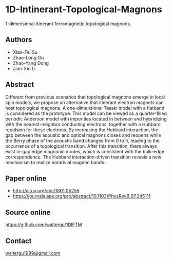 # 1D-Intinerant-Topological-Magnons
1-dimensional itinerant ferromagnetic topological magnons.

Authors
-------
* Xiao-Fei Su
* Zhao-Long Gu
* Zhao-Yang Dong
* Jian-Xin Li

Abstract
--------
Different from previous scenarios that topological magnons emerge in local spin models, we propose an alternative that itinerant electron magnets can host topological magnons. A one-dimensional Tasaki model with a flatband is considered as the prototype. This model can be viewed as a quarter-filled periodic Anderson model with impurities located in between and hybridizing with the nearest-neighbor conducting electrons, together with a Hubbard repulsion for these electrons. By increasing the Hubbard interaction, the gap between the acoustic and optical magnons closes and reopens while the Berry phase of the acoustic band changes from 0 to π, leading to the occurrence of a topological transition. After this transition, there always exist in-gap edge magnonic modes, which is consistent with the bulk-edge correspondence. The Hubbard interaction-driven transition reveals a new mechanism to realize nontrivial magnon bands.

Paper online
------------
* http://arxiv.org/abs/1801.05255
* https://journals.aps.org/prb/abstract/10.1103/PhysRevB.97.245111

Source online
-------------
https://github.com/waltergu/1DIFTM

Contact
-------
waltergu1989@gmail.com

